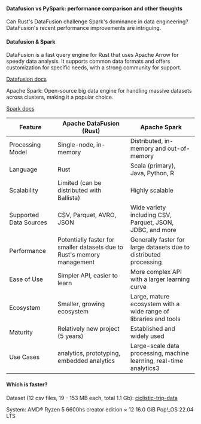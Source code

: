 #### Datafusion vs PySpark: performance comparison and other thoughts

Can Rust's DataFusion challenge Spark's dominance in data engineering? DataFusion's recent performance improvements are intriguing.

#### Datafusion & Spark
DataFusion is a fast query engine for Rust that uses Apache Arrow for speedy data analysis. It supports common data formats and offers customization for specific needs, with a strong community for support.

[Datafusion docs](https://arrow.apache.org/datafusion/user-guide/introduction.html)

Apache Spark: Open-source big data engine for handling massive datasets across clusters, making it a popular choice.

[Spark docs](https://spark.apache.org/docs/latest/)

Feature | Apache DataFusion (Rust) | Apache Spark |
--- | --- | --- |
Processing Model | Single-node, in-memory | Distributed, in-memory and out-of-memory |
Language | Rust | Scala (primary), Java, Python, R |
Scalability | Limited (can be distributed with Ballista) | Highly scalable |
Supported Data Sources | CSV, Parquet, AVRO, JSON | Wide variety including CSV, Parquet, JSON, JDBC, and more |
Performance | Potentially faster for smaller datasets due to Rust's memory management | Generally faster for large datasets due to distributed processing |
Ease of Use | Simpler API, easier to learn | More complex API with a larger learning curve |
Ecosystem | Smaller, growing ecosystem | Large, mature ecosystem with a wide range of libraries and tools
Maturity | Relatively new project (5 years) | Established and widely used |
Use Cases | analytics, prototyping, embedded analytics | Large-scale data processing, machine learning, real-time analytics3 |

#### Which is faster?
Dataset (12 csv files, 19 - 153 MB each, total 1.1 Gb): [ciclistic-trip-data](https://www.kaggle.com/datasets/chihchungwuo/cyclistic-trip-data)

System:
AMD® Ryzen 5 6600hs creator edition × 12
16.0 GiB
Pop!_OS 22.04 LTS
